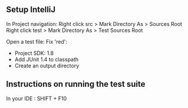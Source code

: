 ## Setup IntelliJ
In Project navigation:
Right click src  > Mark Directory As > Sources Root
Right click test > Mark Directory As > Test Sources Root

Open a test file:
Fix 'red':
- Project SDK: 1.8
- Add JUnit 1.4 to classpath
- Create an output directory


## Instructions on running the test suite
In your IDE : SHIFT + F10
